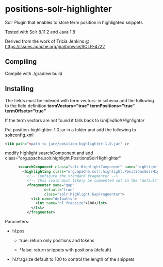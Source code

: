 # positions-solr-highlighter
Solr Plugin that enables to store term position in highlighted snippets

Tested with Solr 8.11.2 and Java 1.8

Derived from the work of Tricia Jenkins @ https://issues.apache.org/jira/browse/SOLR-4722

## Compiling
Compile with ./gradlew build

## Installing
The fields must be indexed with term vectors: in schema add the following to the field definition **termVectors="true" termPositions="true" termOffsets="true"**

If the term vectors are not found it falls back to *UnifiedSolrHighlighter*

Put position-highlighter-1.0.jar in a folder and add the following to solrconfig.xml
```xml
<lib path="<path to jar>/position-highlighter-1.0.jar" />
```

modify highlight searchComponent and add class="org.apache.solr.highlight.PositionsSolrHighlighter"
```xml
      <searchComponent class="solr.HighlightComponent" name="highlight">
        <highlighting class="org.apache.solr.highlight.PositionsSolrHighlighter">
          <!-- Configure the standard fragmenter -->
          <!-- This could most likely be commented out in the "default" case -->
          <fragmenter name="gap"
                  default="true"
                  class="solr.highlight.GapFragmenter">
            <lst name="defaults">
              <int name="hl.fragsize">100</int>
            </lst>
          </fragmenter>
```

Parameters:

- hl.pos
 
  - true:  return only positions and tokens
      
  - *false: return snippets with positions (default)
 
- hl.fragsize default to 100 to control the length of the snippets
